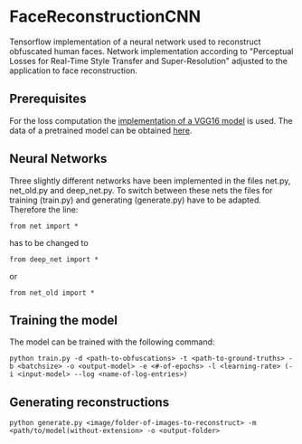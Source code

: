 # FaceReconstructionCNN

Tensorflow implementation of a neural network used to reconstruct obfuscated human faces. Network implementation according to "Perceptual Losses for Real-Time Style Transfer and Super-Resolution" adjusted to the application to face reconstruction.

## Prerequisites

For the loss computation the [implementation of a VGG16 model](https://github.com/machrisaa/tensorflow-vgg) is used. The data of a pretrained model can be obtained [here](https://mega.nz/#!YU1FWJrA!O1ywiCS2IiOlUCtCpI6HTJOMrneN-Qdv3ywQP5poecM).

## Neural Networks

Three slightly different networks have been implemented in the files net.py, net_old.py and deep_net.py. To switch between these nets the files for training (train.py) and generating (generate.py) have to be adapted. Therefore the line:
```  
from net import *
```
has to be changed to
```
from deep_net import *
```
or
```
from net_old import *
```

## Training the model

The model can be trained with the following command:
```
python train.py -d <path-to-obfuscations> -t <path-to-ground-truths> -b <batchsize> -o <output-model> -e <#-of-epochs> -l <learning-rate> (-i <input-model> --log <name-of-log-entries>)
```

## Generating reconstructions
```
python generate.py <image/folder-of-images-to-reconstruct> -m <path/to/model(without-extension> -o <output-folder>
